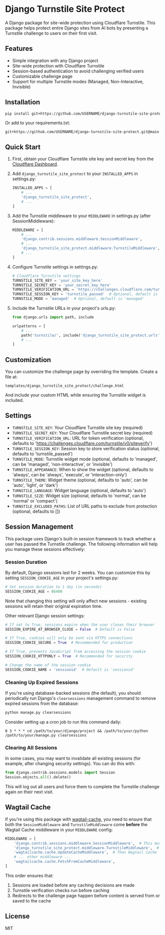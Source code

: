 # Django Turnstile Site Protect

A Django package for site-wide protection using Cloudflare Turnstile. This package helps protect entire Django sites from AI bots by presenting a Turnstile challenge to users on their first visit.

## Features

- Simple integration with any Django project
- Site-wide protection with Cloudflare Turnstile
- Session-based authentication to avoid challenging verified users
- Customizable challenge page
- Support for multiple Turnstile modes (Managed, Non-Interactive, Invisible)

## Installation

```bash
pip install git+https://github.com/USERNAME/django-turnstile-site-protect.git@main
```

Or add to your requirements.txt:

```
git+https://github.com/USERNAME/django-turnstile-site-protect.git@main
```

## Quick Start

1. First, obtain your Cloudflare Turnstile site key and secret key from the [Cloudflare Dashboard](https://dash.cloudflare.com/?to=/:account/turnstile).

2. Add `django_turnstile_site_protect` to your `INSTALLED_APPS` in settings.py:

   ```python
   INSTALLED_APPS = [
       # ...
       'django_turnstile_site_protect',
       # ...
   ]
   ```

3. Add the Turnstile middleware to your `MIDDLEWARE` in settings.py (after SessionMiddleware):

   ```python
   MIDDLEWARE = [
       # ...
       'django.contrib.sessions.middleware.SessionMiddleware',
       # ...
       'django_turnstile_site_protect.middleware.TurnstileMiddleware',
       # ...
   ]
   ```

4. Configure Turnstile settings in settings.py:

   ```python
   # Cloudflare Turnstile settings
   TURNSTILE_SITE_KEY = 'your_site_key_here'
   TURNSTILE_SECRET_KEY = 'your_secret_key_here'
   TURNSTILE_VERIFICATION_URL = 'https://challenges.cloudflare.com/turnstile/v0/siteverify'
   TURNSTILE_SESSION_KEY = 'turnstile_passed'  # Optional, default is 'turnstile_passed'
   TURNSTILE_MODE = 'managed'  # Optional, default is 'managed'
   ```

5. Include the Turnstile URLs in your project's urls.py:

   ```python
   from django.urls import path, include

   urlpatterns = [
       # ...
       path('turnstile/', include('django_turnstile_site_protect.urls')),
       # ...
   ]
   ```

## Customization

You can customize the challenge page by overriding the template. Create a file at:

```
templates/django_turnstile_site_protect/challenge.html
```

And include your custom HTML while ensuring the Turnstile widget is included.

## Settings

- `TURNSTILE_SITE_KEY`: Your Cloudflare Turnstile site key (required)
- `TURNSTILE_SECRET_KEY`: Your Cloudflare Turnstile secret key (required)
- `TURNSTILE_VERIFICATION_URL`: URL for token verification (optional, defaults to 'https://challenges.cloudflare.com/turnstile/v0/siteverify')
- `TURNSTILE_SESSION_KEY`: Session key to store verification status (optional, defaults to 'turnstile_passed')
- `TURNSTILE_MODE`: Turnstile widget mode (optional, defaults to 'managed', can be 'managed', 'non-interactive', or 'invisible')
- `TURNSTILE_APPEARANCE`: When to show the widget (optional, defaults to 'always', can be 'always', 'execute', or 'interaction-only')
- `TURNSTILE_THEME`: Widget theme (optional, defaults to 'auto', can be 'auto', 'light', or 'dark')
- `TURNSTILE_LANGUAGE`: Widget language (optional, defaults to 'auto')
- `TURNSTILE_SIZE`: Widget size (optional, defaults to 'normal', can be 'normal' or 'compact')
- `TURNSTILE_EXCLUDED_PATHS`: List of URL paths to exclude from protection (optional, defaults to [])

## Session Management

This package uses Django's built-in session framework to track whether a user has passed the Turnstile challenge. The following information will help you manage these sessions effectively:

### Session Duration

By default, Django sessions last for 2 weeks. You can customize this by setting `SESSION_COOKIE_AGE` in your project's settings.py:

```python
# Set session duration to 1 day (in seconds)
SESSION_COOKIE_AGE = 86400
```

Note that changing this setting will only affect new sessions - existing sessions will retain their original expiration time.

Other relevant Django session settings:

```python
# If set to True, sessions expire when the user closes their browser
SESSION_EXPIRE_AT_BROWSER_CLOSE = False  # Default is False

# If True, cookies will only be sent via HTTPS connections
SESSION_COOKIE_SECURE = True  # Recommended for production

# If True, prevents JavaScript from accessing the session cookie
SESSION_COOKIE_HTTPONLY = True  # Recommended for security

# Change the name of the session cookie
SESSION_COOKIE_NAME = 'sessionid'  # Default is 'sessionid'
```

### Cleaning Up Expired Sessions

If you're using database-backed sessions (the default), you should periodically run Django's `clearsessions` management command to remove expired sessions from the database:

```bash
python manage.py clearsessions
```

Consider setting up a cron job to run this command daily:

```
0 3 * * * cd /path/to/your/django/project && /path/to/your/python /path/to/your/manage.py clearsessions
```

### Clearing All Sessions

In some cases, you may want to invalidate all existing sessions (for example, after changing security settings). You can do this with:

```python
from django.contrib.sessions.models import Session
Session.objects.all().delete()
```

This will log out all users and force them to complete the Turnstile challenge again on their next visit.

## Wagtail Cache

If you're using this package with [wagtail-cache](https://github.com/coderedcorp/wagtail-cache), you need to ensure that both the `SessionMiddleware` and `TurnstileMiddleware` come **before** the Wagtail Cache middleware in your `MIDDLEWARE` config:

```python
MIDDLEWARE = [
    'django.contrib.sessions.middleware.SessionMiddleware',  # This must come first
    'django_turnstile_site_protect.middleware.TurnstileMiddleware',  # Then Turnstile
    'wagtailcache.cache.UpdateCacheMiddleware',  # Then Wagtail Cache
    # ... other middleware ...
    'wagtailcache.cache.FetchFromCacheMiddleware',
]
```

This order ensures that:
1. Sessions are loaded before any caching decisions are made
2. Turnstile verification checks run before caching
3. Redirects to the challenge page happen before content is served from or saved to the cache

## License

MIT
